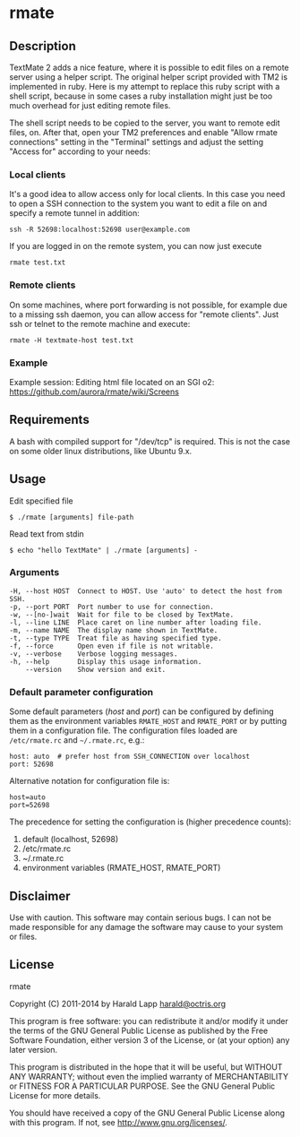 # rmate

## Description

TextMate 2 adds a nice feature, where it is possible to edit files on a remote server
using a helper script. The original helper script provided with TM2 is implemented in
ruby. Here is my attempt to replace this ruby script with a shell script, because in 
some cases a ruby installation might just be too much overhead for just editing remote
files.

The shell script needs to be copied to the server, you want to remote edit files, on.
After that, open your TM2 preferences and enable "Allow rmate connections" setting in
the "Terminal" settings and adjust the setting "Access for" according to your needs:

### Local clients

It's a good idea to allow access only for local clients. In this case you need to open
a SSH connection to the system you want to edit a file on and specify a remote tunnel in
addition:

	ssh -R 52698:localhost:52698 user@example.com

If you are logged in on the remote system, you can now just execute

	rmate test.txt
	

### Remote clients

On some machines, where port forwarding is not possible, for example due to a missing ssh
daemon, you can allow access for "remote clients". Just ssh or telnet to the remote machine
and execute:

    rmate -H textmate-host test.txt

### Example

Example session: Editing html file located on an SGI o2: <https://github.com/aurora/rmate/wiki/Screens>

## Requirements

A bash with compiled support for "/dev/tcp" is required. This is not the case on some 
older linux distributions, like Ubuntu 9.x.

## Usage

Edit specified file

    $ ./rmate [arguments] file-path

Read text from stdin

    $ echo "hello TextMate" | ./rmate [arguments] -

### Arguments

    -H, --host HOST  Connect to HOST. Use 'auto' to detect the host from SSH.
    -p, --port PORT  Port number to use for connection.
    -w, --[no-]wait  Wait for file to be closed by TextMate.
    -l, --line LINE  Place caret on line number after loading file.
    -m, --name NAME  The display name shown in TextMate.
    -t, --type TYPE  Treat file as having specified type.
    -f, --force      Open even if file is not writable.
    -v, --verbose    Verbose logging messages.
    -h, --help       Display this usage information.
        --version    Show version and exit.


### Default parameter configuration

Some default parameters (_host_ and _port_) can be configured by defining them 
as the environment variables `RMATE_HOST` and `RMATE_PORT` or by putting them 
in a configuration file. The configuration files loaded are `/etc/rmate.rc` 
and `~/.rmate.rc`, e.g.:

    host: auto  # prefer host from SSH_CONNECTION over localhost
    port: 52698

Alternative notation for configuration file is:

    host=auto
    port=52698

The precedence for setting the configuration is (higher precedence counts):

1. default (localhost, 52698)
2. /etc/rmate.rc
3. ~/.rmate.rc
4. environment variables (RMATE\_HOST, RMATE\_PORT)

## Disclaimer

Use with caution. This software may contain serious bugs. I can not be made responsible for
any damage the software may cause to your system or files.

## License

rmate

Copyright (C) 2011-2014 by Harald Lapp <harald@octris.org>

This program is free software: you can redistribute it and/or modify it under the terms of the GNU General Public License as published by the Free Software Foundation, either version 3 of the License, or (at your option) any later version.

This program is distributed in the hope that it will be useful, but WITHOUT ANY WARRANTY; without even the implied warranty of MERCHANTABILITY or FITNESS FOR A PARTICULAR PURPOSE. See the GNU General Public License for more details.

You should have received a copy of the GNU General Public License along with this program. If not, see <http://www.gnu.org/licenses/>.
